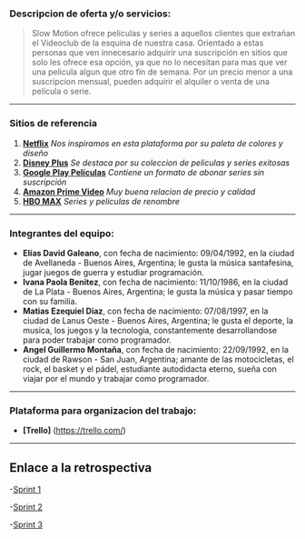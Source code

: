 ### Descripcion de oferta y/o servicios:

>Slow Motion ofrece películas y series a aquellos clientes que extrañan el Videoclub de la esquina de nuestra casa. Orientado a estas personas que ven innecesario adquirir una suscripción en sitios que solo les ofrece esa opción, ya que no lo necesitan para mas que ver una pelicula algun que otro fin de semana. Por un precio menor a una suscripcion mensual, pueden adquirir el alquiler o venta de una película o serie.



___
### Sitios de referencia
1. **[Netflix](https://www.netflix.com)**
    *Nos inspiramos en esta plataforma por su paleta de colores y diseño*
2. **[Disney Plus](https://www.disneyplus.com)**
    *Se destaca por su coleccion de peliculas y series exitosas*
3. **[Google Play Películas](https://www.play.google.com)**
    *Contiene un formato de abonar series sin suscripción*
4. **[Amazon Prime Video](https://primevideo.com)**
    *Muy buena relacion de precio y calidad*
5. **[HBO MAX](https://hbomax.com)**
    *Series y peliculas de renombre*

___
### Integrantes del equipo:

- **Elías David Galeano**, con fecha de nacimiento: 09/04/1992, en la ciudad de Avellaneda - Buenos Aires, Argentina; le gusta la música santafesina, jugar juegos de guerra y estudiar programación.
- **Ivana Paola Benitez**, con fecha de nacimiento: 11/10/1986, en la ciudad de La Plata - Buenos Aires, Argentina; le gusta la música y pasar tiempo con su familia.
- **Matias Ezequiel Diaz**, con fecha de nacimiento: 07/08/1997, en la ciudad de Lanus Oeste - Buenos Aires, Argentina; le gusta el deporte, la musica, los juegos y la tecnologia, constantemente desarrollandose para poder trabajar como programador.
- **Angel Guillermo Montaña**, con fecha de nacimiento: 22/09/1992, en la ciudad de Rawson - San Juan, Argentina; amante de las motocicletas, el rock, el basket y el pádel, estudiante autodidacta eterno, sueña con viajar por el mundo y trabajar como programador.

___
### Plataforma para organizacion del trabajo:

- **[Trello]** (https://trello.com/)

___
 
## Enlace a la retrospectiva

-[Sprint 1](./sprint1.md)


-[Sprint 2](./sprint2.md)


-[Sprint 3](./weekly.md)


